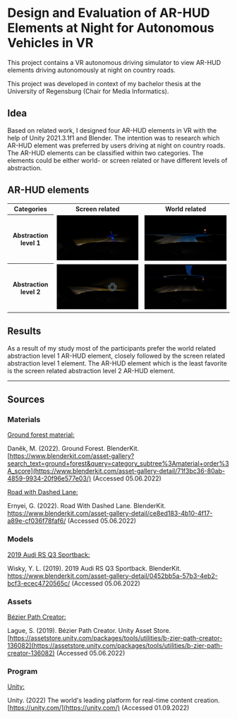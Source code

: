 # Design and Evaluation of AR-HUD Elements at Night for Autonomous Vehicles in VR

This project contains a VR autonomous driving simulator to view AR-HUD elements driving autonomously at night on country roads.

This project was developed in context of my bachelor thesis at the University of Regensburg (Chair for Media Informatics).


## Idea
Based on related work, I designed four AR-HUD elements in VR with the help of Unity 2021.3.1f1 and Blender. 
The intention was to research which AR-HUD element was preferred by users driving at night on country roads.
The AR-HUD elements can be classified within two categories. The elements could be either world- or screen related or have different levels of abstraction.

## AR-HUD elements
<table>
  <tr>
    <th>Categories</th>
    <th>Screen related</th>
    <th>World related</th>
  </tr>
  <tr>
    <th>Abstraction level 1</th>
    <td><img width = "700em" src="/docs/abstraction_1_screen_fix.png"></td>
    <td><img width = "700em" src="/docs/abstraction_1_world_fix.png"></td>
  </tr>
  <tr>
    <th>Abstraction level 2</th>
    <td><img width = "700em" src="/docs/abstraction_2_screen_fix.png"></td>
    <td><img width = "700em" src="/docs/abstraction_2_world_fix.png"></td>
  </tr>
</table>

## Results
As a result of my study most of the participants prefer the world related abstraction level 1 AR-HUD element, closely followed by the screen related abstraction level 1 element.
The AR-HUD element which is the least favorite is the screen related abstraction level 2 AR-HUD element.


___




## Sources

### Materials

<ins>Ground forest material:</ins>

Daněk, M. (2022). Ground Forest. BlenderKit. [https://www.blenderkit.com/asset-gallery?search_text=ground+forest&query=category_subtree%3Amaterial+order%3A_score](https://www.blenderkit.com/asset-gallery-detail/71f3bc36-80ab-4859-9934-20f96e577e03/) (Accessed 05.06.2022)

<ins>Road with Dashed Lane:</ins>

Ernyei, G. (2022). Road With Dashed Lane. BlenderKit. https://www.blenderkit.com/asset-gallery-detail/ce8ed183-4b10-4f17-a89e-cf036f78faf6/ (Accessed 05.06.2022)

### Models

<ins>2019 Audi RS Q3 Sportback:</ins>

Wisky, Y. L. (2019). 2019 Audi RS Q3 Sportback. BlenderKit. https://www.blenderkit.com/asset-gallery-detail/0452bb5a-57b3-4eb2-bcf3-ecec4720565c/ (Accessed 05.06.2022)

### Assets

<ins>Bézier Path Creator:</ins>

Lague, S. (2019). Bézier Path Creator. Unity Asset Store. [https://assetstore.unity.com/packages/tools/utilities/b-zier-path-creator-136082](https://assetstore.unity.com/packages/tools/utilities/b-zier-path-creator-136082) (Accessed 05.06.2022)

### Program

<ins>Unity:</ins>

Unity. (2022) The world's leading platform for real-time content creation. [https://unity.com/](https://unity.com/) (Accessed 01.09.2022)



